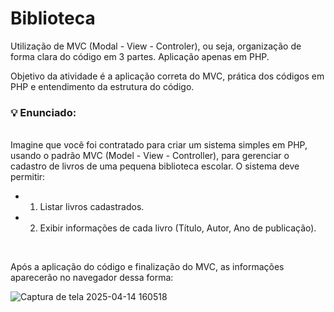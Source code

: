 # Biblioteca
 
  Utilização de MVC (Modal - View - Controler), ou seja, organização de forma clara do código em 3 partes. Aplicação apenas em PHP.

  Objetivo da atividade é a aplicação correta do MVC, prática dos códigos em PHP e entendimento da estrutura do código.



### 💡 Enunciado:
<br>
  Imagine que você foi contratado para criar um sistema simples em PHP, usando o padrão MVC (Model - View - Controller), para gerenciar o cadastro de livros de uma pequena biblioteca escolar.
O sistema deve permitir:


* 1.    Listar livros cadastrados.
 

* 2.    Exibir informações de cada livro (Título, Autor, Ano de publicação).


<br>

   Após a aplicação do código e finalização do MVC, as informações aparecerão no navegador dessa forma:
 
 ![Captura de tela 2025-04-14 160518](https://github.com/user-attachments/assets/61af409b-7e6e-469d-aa0a-8bbaf5e4f037)
